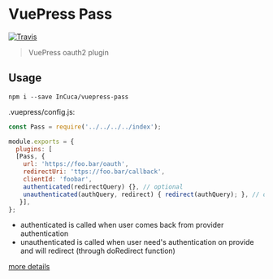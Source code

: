 # VuePress Pass

[![Travis](https://img.shields.io/travis/InCuca/vuepress-pass/master.svg)](https://travis-ci.org/InCuca/vuepress-pass/branches)

> VuePress oauth2 plugin

## Usage

`npm i --save InCuca/vuepress-pass`

.vuepress/config.js:

```js
const Pass = require('../../../../index');

module.exports = {
  plugins: [
  [Pass, {
    url: 'https://foo.bar/oauth',
    redirectUri: 'ttps://foo.bar/callback',
    clientId: 'foobar',
    authenticated(redirectQuery) {}, // optional
    unauthenticated(authQuery, redirect) { redirect(authQuery); }, // optional
   }],
};
```

* authenticated is called when user comes back from provider authentication
* unauthenticated is called when user need's authentication on provide and will redirect (through doRedirect function)

[more details](https://vuepress.vuejs.org/plugin/using-a-plugin.html#using-a-plugin)
